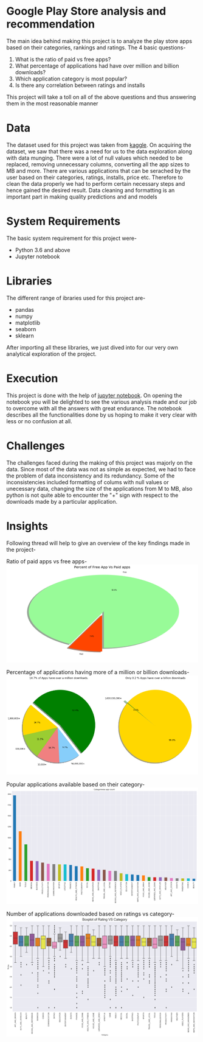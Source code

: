 # Google Play Store analysis and recommendation
The main idea behind making this project is to analyze the play store apps based on their categories, rankings and ratings. The 4 basic questions-
1) What is the ratio of paid vs free apps? 
2) What percentage of applications had have over million and billion downloads?
3) Which application category is most popular?
4) Is there any correlation between ratings and installs

This project will take a toll on all of the above questions and thus answering them in the most reasonable manner 
# Data 
The dataset used for this project was taken from [kaggle](https://kaggle.com).  On acquiring the dataset, we saw that there was a need for us to the data exploration along with data munging. There were a lot of null values which needed to be replaced, removing unnecessary columns, converting all the app sizes to MB and more. There are various applications that can be serached by the user based on their categories, ratings, installs, price etc. Therefore to clean the data properly we had to perform certain necessary steps and hence gained the desired result. Data cleaning and formatting is an important part in making quality predictions and and models

# System Requirements
The basic system requirement for this project were-

- Python 3.6 and above 
- Jupyter notebook

# Libraries
The different range of ibraries used for this project are-
- pandas 
- numpy
- matplotlib
- seaborn
- sklearn 

After importing all these libraries, we just dived into for our very own analytical exploration of the project.

# Execution
This project is done with the help of [jupyter notebook](https://github.com/varrunshah/google-play-store-analysis-and-recommendation/blob/main/google%20play%20store%20project.ipynb). On opening the notebook you will be delighted to see the various analysis made and our job to overcome with all the answers with great endurance. The notebook describes all the functionalities done by us hoping to make it very clear with less or no confusion at all.

# Challenges 
The challenges faced during the making of this project was majorly on the data. Since most of the data was not as simple as expected, we had to face the problem of data inconsistency and its redundancy. Some of the inconsistencies included formatting of colums with null values or unecessary data, changing the size of the applications from M to MB, also python is not quite able to encounter the "+" sign with respect to the downloads made by a particular application.

# Insights
Following thread will help to give an overview of the key findings made in the project-

Ratio of paid apps vs free apps-
![Result1](key%20diagrams/paid%20vs%20free.png?raw=true)

Percentage of applications having more of a million or billion downloads-
![Result2](key%20diagrams/downloads.png?raw=true)

Popular applications available based on their category-
![Result3](key%20diagrams/popular.png?raw=true)

Number of applications downloaded based on ratings vs category-
![Result4](key%20diagrams/boxplot.png?raw=true)

